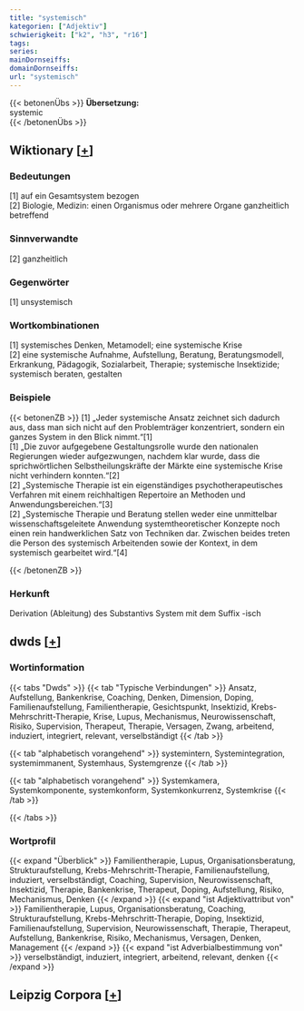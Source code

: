 ```yaml
---
title: "systemisch"
kategorien: ["Adjektiv"]
schwierigkeit: ["k2", "h3", "r16"]
tags:
series:
mainDornseiffs:
domainDornseiffs:
url: "systemisch"
---
```


{{< betonenÜbs >}}
**Übersetzung:**  
systemic  
{{< /betonenÜbs >}}

## Wiktionary [[+](https://de.wiktionary.org/wiki/systemisch)]

### Bedeutungen
[1] auf ein Gesamtsystem bezogen  
[2] Biologie, Medizin: einen Organismus oder mehrere Organe ganzheitlich betreffend  

### Sinnverwandte
[2] ganzheitlich  

### Gegenwörter
[1] unsystemisch  

### Wortkombinationen
[1] systemisches Denken, Metamodell; eine systemische Krise  
[2] eine systemische Aufnahme, Aufstellung, Beratung, Beratungsmodell, Erkrankung, Pädagogik, Sozialarbeit, Therapie; systemische Insektizide; systemisch beraten, gestalten  

### Beispiele
{{< betonenZB >}}
[1] „Jeder systemische Ansatz zeichnet sich dadurch aus, dass man sich nicht auf den Problemträger konzentriert, sondern ein ganzes System in den Blick nimmt.“[1]  
[1] „Die zuvor aufgegebene Gestaltungsrolle wurde den nationalen Regierungen wieder aufgezwungen, nachdem klar wurde, dass die sprichwörtlichen Selbstheilungskräfte der Märkte eine systemische Krise nicht verhindern konnten.“[2]  
[2] „Systemische Therapie ist ein eigenständiges psychotherapeutisches Verfahren mit einem reichhaltigen Repertoire an Methoden und Anwendungsbereichen.“[3]  
[2] „Systemische Therapie und Beratung stellen weder eine unmittelbar wissenschaftsgeleitete Anwendung systemtheoretischer Konzepte noch einen rein handwerklichen Satz von Techniken dar. Zwischen beides treten die Person des systemisch Arbeitenden sowie der Kontext, in dem systemisch gearbeitet wird.“[4]  

{{< /betonenZB >}}
### Herkunft
Derivation (Ableitung) des Substantivs System mit dem Suffix -isch  



## dwds [[+](https://www.dwds.de/wb/systemisch)]

### Wortinformation
{{< tabs "Dwds" >}}
{{< tab "Typische Verbindungen" >}}
Ansatz, Aufstellung, Bankenkrise, Coaching, Denken, Dimension, Doping, Familienaufstellung, Familientherapie, Gesichtspunkt, Insektizid, Krebs-Mehrschritt-Therapie, Krise, Lupus, Mechanismus, Neurowissenschaft, Risiko, Supervision, Therapeut, Therapie, Versagen, Zwang, arbeitend, induziert, integriert, relevant, verselbständigt
{{< /tab >}}

{{< tab "alphabetisch vorangehend" >}}
systemintern, Systemintegration, systemimmanent, Systemhaus, Systemgrenze
{{< /tab >}}

{{< tab "alphabetisch vorangehend" >}}
Systemkamera, Systemkomponente, systemkonform, Systemkonkurrenz, Systemkrise
{{< /tab >}}

{{< /tabs >}}

### Wortprofil
{{< expand "Überblick" >}} Familientherapie, Lupus, Organisationsberatung, Strukturaufstellung, Krebs-Mehrschritt-Therapie, Familienaufstellung, induziert, verselbständigt, Coaching, Supervision, Neurowissenschaft, Insektizid, Therapie, Bankenkrise, Therapeut, Doping, Aufstellung, Risiko, Mechanismus, Denken {{< /expand >}}
{{< expand "ist Adjektivattribut von" >}} Familientherapie, Lupus, Organisationsberatung, Coaching, Strukturaufstellung, Krebs-Mehrschritt-Therapie, Doping, Insektizid, Familienaufstellung, Supervision, Neurowissenschaft, Therapie, Therapeut, Aufstellung, Bankenkrise, Risiko, Mechanismus, Versagen, Denken, Management {{< /expand >}}
{{< expand "ist Adverbialbestimmung von" >}} verselbständigt, induziert, integriert, arbeitend, relevant, denken {{< /expand >}}

## Leipzig Corpora [[+](https://corpora.uni-leipzig.de/en/res?word=systemisch&corpusId=deu_newscrawl-public_2018)]

